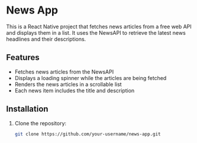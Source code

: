 # News App

This is a React Native project that fetches news articles from a free web API and displays them in a list. It uses the NewsAPI to retrieve the latest news headlines and their descriptions.

## Features

- Fetches news articles from the NewsAPI
- Displays a loading spinner while the articles are being fetched
- Renders the news articles in a scrollable list
- Each news item includes the title and description

## Installation

1. Clone the repository:

   ```bash
   git clone https://github.com/your-username/news-app.git

